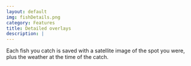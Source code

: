 ```yaml
---
layout: default
img: fishDetails.png
category: Features
title: Detailed overlays
description: |
---
```

Each fish you catch is saved with a satellite image of the spot you were, plus the weather at the time of the catch.
